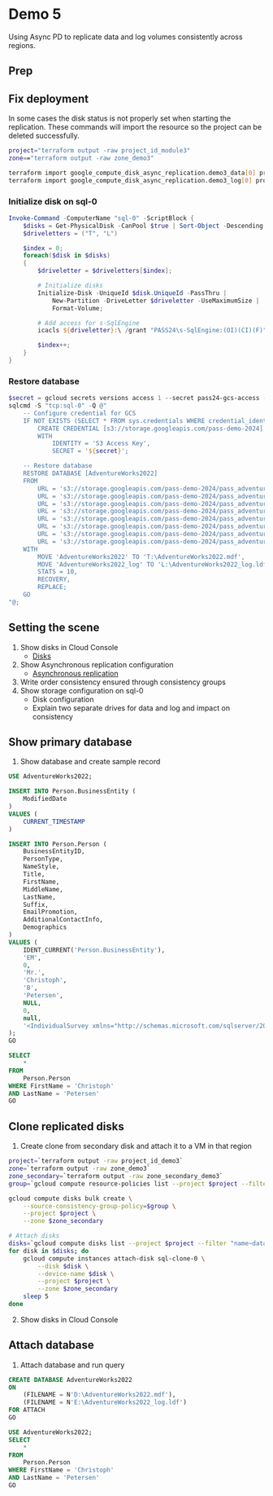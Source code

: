 # Demo 5

Using Async PD to replicate data and log volumes consistently across regions.

## Prep

## Fix deployment

In some cases the disk status is not properly set when starting the replication. These commands will import the resource so the project can be deleted successfully.

```sh
project="terraform output -raw project_id_module3"
zone=="terraform output -raw zone_demo3"

terraform import google_compute_disk_async_replication.demo3_data[0] projects/$project/zones/$zone/disks/data
terraform import google_compute_disk_async_replication.demo3_log[0] projects/$project/zones/$zone/disks/log
```

### Initialize disk on sql-0

```powershell
Invoke-Command -ComputerName "sql-0" -ScriptBlock {
    $disks = Get-PhysicalDisk -CanPool $true | Sort-Object -Descending -Property Size;
    $driveletters = ("T", "L")

    $index = 0;
    foreach($disk in $disks)
    {
        $driveletter = $driveletters[$index];

        # Initialize disks
        Initialize-Disk -UniqueId $disk.UniqueId -PassThru | 
            New-Partition -DriveLetter $driveletter -UseMaximumSize | 
            Format-Volume;

        # Add access for s-SqlEngine
        icacls ${driveletter}:\ /grant "PASS24\s-SqlEngine:(OI)(CI)(F)"

        $index++;
    }
}
```

### Restore database

```powershell
$secret = gcloud secrets versions access 1 --secret pass24-gcs-access --project cbpetersen-shared;
sqlcmd -S "tcp:sql-0" -Q @"
    -- Configure credential for GCS
	IF NOT EXISTS (SELECT * FROM sys.credentials WHERE credential_identity = 'S3 Access Key')
		CREATE CREDENTIAL [s3://storage.googleapis.com/pass-demo-2024]
		WITH
			IDENTITY = 'S3 Access Key',
			SECRET = '${secret}';

    -- Restore database
    RESTORE DATABASE [AdventureWorks2022]
    FROM
        URL = 's3://storage.googleapis.com/pass-demo-2024/pass_adventureworks_01.bak',
        URL = 's3://storage.googleapis.com/pass-demo-2024/pass_adventureworks_02.bak',
        URL = 's3://storage.googleapis.com/pass-demo-2024/pass_adventureworks_03.bak',
        URL = 's3://storage.googleapis.com/pass-demo-2024/pass_adventureworks_04.bak',
        URL = 's3://storage.googleapis.com/pass-demo-2024/pass_adventureworks_05.bak',
        URL = 's3://storage.googleapis.com/pass-demo-2024/pass_adventureworks_06.bak',
        URL = 's3://storage.googleapis.com/pass-demo-2024/pass_adventureworks_07.bak',
        URL = 's3://storage.googleapis.com/pass-demo-2024/pass_adventureworks_08.bak'
    WITH 
        MOVE 'AdventureWorks2022' TO 'T:\AdventureWorks2022.mdf',
        MOVE 'AdventureWorks2022_log' TO 'L:\AdventureWorks2022_log.ldf',
        STATS = 10, 
        RECOVERY,
        REPLACE;
    GO
"@;
```

## Setting the scene

1. Show disks in Cloud Console
    * [Disks](https://console.cloud.google.com/compute/disks)
1. Show Asynchronous replication configuration
    * [Asynchronous replication](https://console.cloud.google.com/compute/asynchronousReplication)
1. Write order consistency ensured through consistency groups
1. Show storage configuration on sql-0
    * Disk configuration
    * Explain two separate drives for data and log and impact on consistency

## Show primary database

1. Show database and create sample record

```sql
USE AdventureWorks2022;

INSERT INTO Person.BusinessEntity (
    ModifiedDate
)
VALUES (
    CURRENT_TIMESTAMP
)

INSERT INTO Person.Person (
    BusinessEntityID,
    PersonType,
    NameStyle,
    Title,
    FirstName,
    MiddleName,
    LastName,
    Suffix,
    EmailPromotion,
    AdditionalContactInfo,
    Demographics
)
VALUES (
    IDENT_CURRENT('Person.BusinessEntity'),
    'EM',
    0,
    'Mr.',
    'Christoph',
    'B',
    'Petersen',
    NULL,
    0, 
    null, 
    '<IndividualSurvey xmlns="http://schemas.microsoft.com/sqlserver/2004/07/adventure-works/IndividualSurvey"><TotalPurchaseYTD>0</TotalPurchaseYTD></IndividualSurvey>'
);
GO

SELECT
	*
FROM 
	Person.Person
WHERE FirstName = 'Christoph'
AND LastName = 'Petersen'
GO
```

## Clone replicated disks

1. Create clone from secondary disk and attach it to a VM in that region

```sh
project=`terraform output -raw project_id_demo3`
zone=`terraform output -raw zone_demo3`
zone_secondary=`terraform output -raw zone_secondary_demo3`
group=`gcloud compute resource-policies list --project $project --filter "region=europe-west3" --format "value(self_link)"`

gcloud compute disks bulk create \
    --source-consistency-group-policy=$group \
    --project $project \
    --zone $zone_secondary

# Attach disks
disks=`gcloud compute disks list --project $project --filter "name~data- OR name~log-" --format "value(name)" | sort`
for disk in $disks; do
    gcloud compute instances attach-disk sql-clone-0 \
        --disk $disk \
        --device-name $disk \
        --project $project \
        --zone $zone_secondary
    sleep 5
done
```

2. Show disks in Cloud Console

## Attach database

1. Attach database and run query
```sql
CREATE DATABASE AdventureWorks2022
ON 
	(FILENAME = N'D:\AdventureWorks2022.mdf'),
	(FILENAME = N'E:\AdventureWorks2022_log.ldf')
FOR ATTACH
GO

USE AdventureWorks2022;
SELECT
	*
FROM 
	Person.Person
WHERE FirstName = 'Christoph'
AND LastName = 'Petersen'
GO
```